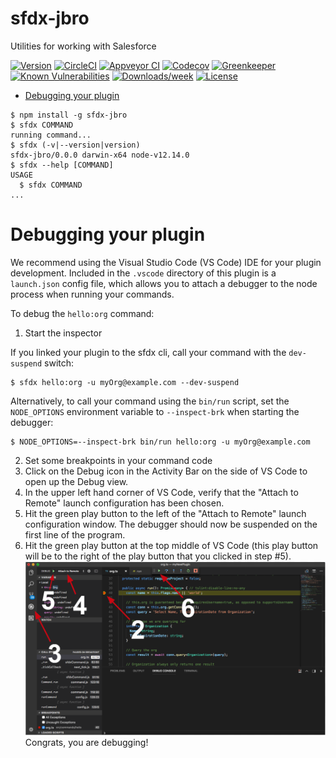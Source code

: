 sfdx-jbro
=========

Utilities for working with Salesforce

[![Version](https://img.shields.io/npm/v/sfdx-jbro.svg)](https://npmjs.org/package/sfdx-jbro)
[![CircleCI](https://circleci.com/gh/jbro-io/sfdx-jbro/tree/master.svg?style=shield)](https://circleci.com/gh/jbro-io/sfdx-jbro/tree/master)
[![Appveyor CI](https://ci.appveyor.com/api/projects/status/github/jbro-io/sfdx-jbro?branch=master&svg=true)](https://ci.appveyor.com/project/heroku/sfdx-jbro/branch/master)
[![Codecov](https://codecov.io/gh/jbro-io/sfdx-jbro/branch/master/graph/badge.svg)](https://codecov.io/gh/jbro-io/sfdx-jbro)
[![Greenkeeper](https://badges.greenkeeper.io/jbro-io/sfdx-jbro.svg)](https://greenkeeper.io/)
[![Known Vulnerabilities](https://snyk.io/test/github/jbro-io/sfdx-jbro/badge.svg)](https://snyk.io/test/github/jbro-io/sfdx-jbro)
[![Downloads/week](https://img.shields.io/npm/dw/sfdx-jbro.svg)](https://npmjs.org/package/sfdx-jbro)
[![License](https://img.shields.io/npm/l/sfdx-jbro.svg)](https://github.com/jbro-io/sfdx-jbro/blob/master/package.json)

<!-- toc -->
* [Debugging your plugin](#debugging-your-plugin)
<!-- tocstop -->
<!-- install -->
<!-- usage -->
```sh-session
$ npm install -g sfdx-jbro
$ sfdx COMMAND
running command...
$ sfdx (-v|--version|version)
sfdx-jbro/0.0.0 darwin-x64 node-v12.14.0
$ sfdx --help [COMMAND]
USAGE
  $ sfdx COMMAND
...
```
<!-- usagestop -->
<!-- commands -->

<!-- commandsstop -->
<!-- debugging-your-plugin -->
# Debugging your plugin
We recommend using the Visual Studio Code (VS Code) IDE for your plugin development. Included in the `.vscode` directory of this plugin is a `launch.json` config file, which allows you to attach a debugger to the node process when running your commands.

To debug the `hello:org` command: 
1. Start the inspector
  
If you linked your plugin to the sfdx cli, call your command with the `dev-suspend` switch: 
```sh-session
$ sfdx hello:org -u myOrg@example.com --dev-suspend
```
  
Alternatively, to call your command using the `bin/run` script, set the `NODE_OPTIONS` environment variable to `--inspect-brk` when starting the debugger:
```sh-session
$ NODE_OPTIONS=--inspect-brk bin/run hello:org -u myOrg@example.com
```

2. Set some breakpoints in your command code
3. Click on the Debug icon in the Activity Bar on the side of VS Code to open up the Debug view.
4. In the upper left hand corner of VS Code, verify that the "Attach to Remote" launch configuration has been chosen.
5. Hit the green play button to the left of the "Attach to Remote" launch configuration window. The debugger should now be suspended on the first line of the program. 
6. Hit the green play button at the top middle of VS Code (this play button will be to the right of the play button that you clicked in step #5).
<br><img src=".images/vscodeScreenshot.png" width="480" height="278"><br>
Congrats, you are debugging!
